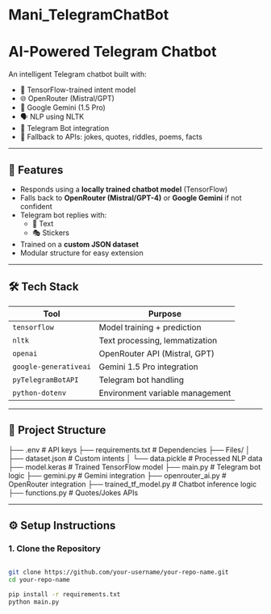 # Mani_TelegramChatBot
# AI-Powered Telegram Chatbot

An intelligent Telegram chatbot built with:
- 🧠 TensorFlow-trained intent model
- 🌐 OpenRouter (Mistral/GPT)
- 🔮 Google Gemini (1.5 Pro)
- 🗣️ NLP using NLTK
- 🤖 Telegram Bot integration
- 🧩 Fallback to APIs: jokes, quotes, riddles, poems, facts

---

## 📌 Features

- Responds using a **locally trained chatbot model** (TensorFlow)
- Falls back to **OpenRouter (Mistral/GPT-4)** or **Google Gemini** if not confident
- Telegram bot replies with:
  - 💬 Text
  - 🎭 Stickers
- Trained on a **custom JSON dataset**
- Modular structure for easy extension

---

## 🛠️ Tech Stack

| Tool              | Purpose                                |
|-------------------|----------------------------------------|
| `tensorflow`      | Model training + prediction            |
| `nltk`            | Text processing, lemmatization         |
| `openai`          | OpenRouter API (Mistral, GPT)          |
| `google-generativeai` | Gemini 1.5 Pro integration         |
| `pyTelegramBotAPI`| Telegram bot handling                  |
| `python-dotenv`   | Environment variable management        |

---

## 📁 Project Structure

├── .env # API keys
├── requirements.txt # Dependencies
├── Files/
│ ├── dataset.json # Custom intents
│ └── data.pickle # Processed NLP data
├── model.keras # Trained TensorFlow model
├── main.py # Telegram bot logic
├── gemini.py # Gemini integration
├── openrouter_ai.py # OpenRouter integration
├── trained_tf_model.py # Chatbot inference logic
├── functions.py # Quotes/Jokes APIs

---

## ⚙️ Setup Instructions

### 1. Clone the Repository

```bash

git clone https://github.com/your-username/your-repo-name.git
cd your-repo-name

pip install -r requirements.txt
python main.py
